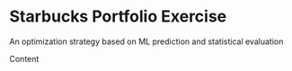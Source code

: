 # Starbucks Portfolio Exercise
An optimization strategy based on ML prediction and statistical evaluation

Content



